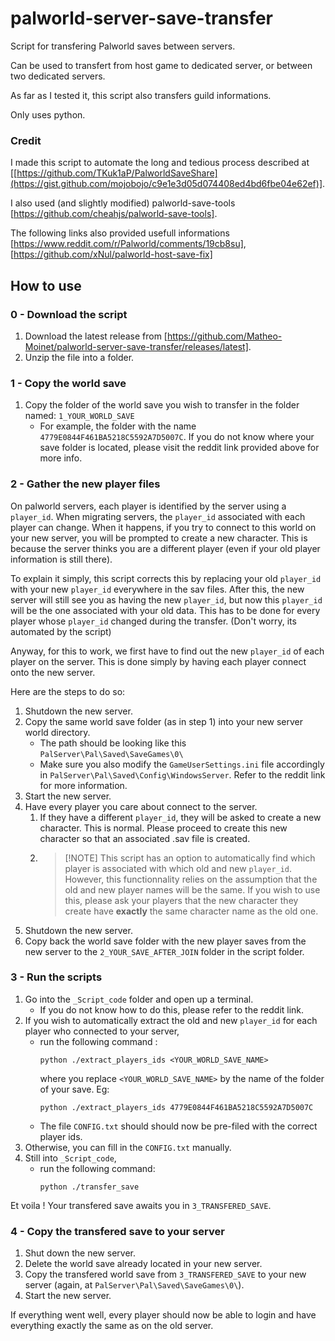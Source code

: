 # palworld-server-save-transfer
Script for transfering Palworld saves between servers.

Can be used to transfert from host game to dedicated server, or between two dedicated servers.

As far as I tested it, this script also transfers guild informations.

Only uses python.

### Credit
I made this script to automate the long and tedious process described at [[https://github.com/TKuk1aP/PalworldSaveShare](https://gist.github.com/mojobojo/c9e1e3d05d074408ed4bd6fbe04e62ef)].

I also used (and slightly modified) palworld-save-tools [https://github.com/cheahjs/palworld-save-tools].

The following links also provided usefull informations [https://www.reddit.com/r/Palworld/comments/19cb8su], [https://github.com/xNul/palworld-host-save-fix]


## How to use

### 0 - Download the script 

1. Download the latest release from [https://github.com/Matheo-Moinet/palworld-server-save-transfer/releases/latest].
1. Unzip the file into a folder.

### 1 - Copy the world save

1. Copy the folder of the world save you wish to transfer in the folder named: `1_YOUR_WORLD_SAVE`
   - For example, the folder with the name `4779E0844F461BA5218C5592A7D5007C`. If you do not know where your save folder is located, please visit the reddit link provided above for more info.

### 2 - Gather the new player files

On palworld servers, each player is identified by the server using a `player_id`. When migrating servers, the `player_id` associated with each player can change. When it happens, if you try to connect to this world on your new server, you will be prompted to create a new character. This is because the server thinks you are a different player (even if your old player information is still there).

To explain it simply, this script corrects this by replacing your old `player_id` with your new `player_id` everywhere in the sav files. After this, the new server will still see you as having the new `player_id`, but now this `player_id` will be the one associated with your old data. This has to be done for every player whose `player_id` changed during the transfer. (Don't worry, its automated by the script)

Anyway, for this to work, we first have to find out the new `player_id` of each player on the server. This is done simply by having each player connect onto the new server.

Here are the steps to do so:

1. Shutdown the new server.
1. Copy the same world save folder (as in step 1) into your new server world directory.
   - The path should be looking like this `PalServer\Pal\Saved\SaveGames\0\`
   - Make sure you also modify the `GameUserSettings.ini` file accordingly in `PalServer\Pal\Saved\Config\WindowsServer`. Refer to the reddit link for more information.
1. Start the new server.
2. Have every player you care about connect to the server.
   1. If they have a different `player_id`, they will be asked to create a new character. This is normal. Please proceed to create this new character so that an associated .sav file is created.
   2. > [!NOTE] This script has an option to automatically find which player is associated with which old and new `player_id`. However, this functionnality relies on the assumption that the old and new player names will be the same. If you wish to use this, please ask your players that the new character they create have **exactly** the same character name as the old one.
1. Shutdown the new server.
2. Copy back the world save folder with the new player saves from the new server to the `2_YOUR_SAVE_AFTER_JOIN` folder in the script folder.


### 3 - Run the scripts

1. Go into the `_Script_code` folder and open up a terminal.
   - If you do not know how to do this, please refer to the reddit link.
1. If you wish to automatically extract the old and new `player_id` for each player who connected to your server,
   - run the following command : 
        ```
        python ./extract_players_ids <YOUR_WORLD_SAVE_NAME>
        ```
        where you replace `<YOUR_WORLD_SAVE_NAME>` by the name of the folder of your save. Eg: 
        ```
        python ./extract_players_ids 4779E0844F461BA5218C5592A7D5007C
        ```
   - The file `CONFIG.txt` should should now be pre-filed with the correct player ids.
1. Otherwise, you can fill in the `CONFIG.txt` manually.
2. Still into `_Script_code`,
   - run the following command: 
        ```
        python ./transfer_save
        ```

Et voila ! Your transfered save awaits you in `3_TRANSFERED_SAVE`.

### 4 - Copy the transfered save to your server
  
1. Shut down the new server.
2. Delete the world save already located in your new server.
3. Copy the transfered world save from `3_TRANSFERED_SAVE` to your new server (again, at `PalServer\Pal\Saved\SaveGames\0\`).
4. Start the new server.


If everything went well, every player should now be able to login and have everything exactly the same as on the old server.


